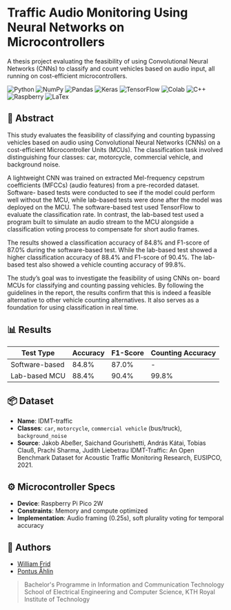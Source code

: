 # Traffic Audio Monitoring Using Neural Networks on Microcontrollers

A thesis project evaluating the feasibility of using Convolutional Neural Networks (CNNs) to classify and count vehicles based on audio input, all running on cost-efficient microcontrollers.

![Python](https://img.shields.io/badge/Python-FFD43B?style=for-the-badge&logo=python&logoColor=blue)
![NumPy](https://img.shields.io/badge/Numpy-777BB4?style=for-the-badge&logo=numpy&logoColor=white)
![Pandas](https://img.shields.io/badge/Pandas-2C2D72?style=for-the-badge&logo=pandas&logoColor=white)
![Keras](https://img.shields.io/badge/Keras-FF0000?style=for-the-badge&logo=keras&logoColor=white)
![TensorFlow](https://img.shields.io/badge/TensorFlow-FF6F00?style=for-the-badge&logo=tensorflow&logoColor=white)
![Colab](https://img.shields.io/badge/Colab-F9AB00?style=for-the-badge&logo=googlecolab&color=525252)
![C++](https://img.shields.io/badge/C%2B%2B-00599C?style=for-the-badge&logo=c%2B%2B&logoColor=white)
![Raspberry](https://img.shields.io/badge/Raspberry%20Pi-A22846?style=for-the-badge&logo=Raspberry%20Pi&logoColor=white)
![LaTex](https://img.shields.io/badge/LaTeX-47A141?style=for-the-badge&logo=LaTeX&logoColor=white)

## 📘 Abstract

This study evaluates the feasibility of classifying and counting bypassing
vehicles based on audio using Convolutional Neural Networks (CNNs)
on a cost-efficient Microcontroller Units (MCUs). The classification task
involved distinguishing four classes: car, motorcycle, commercial vehicle, and
background noise.

A lightweight CNN was trained on extracted Mel-frequency cepstrum
coefficients (MFCCs) (audio features) from a pre-recorded dataset. Software-
based tests were conducted to see if the model could perform well without the
MCU, while lab-based tests were done after the model was deployed on the
MCU. The software-based test used TensorFlow to evaluate the classification
rate. In contrast, the lab-based test used a program built to simulate an audio
stream to the MCU alongside a classification voting process to compensate for
short audio frames.

The results showed a classification accuracy of 84.8% and F1-score of
87.0% during the software-based test. While the lab-based test showed a
higher classification accuracy of 88.4% and F1-score of 90.4%. The lab-based
test also showed a vehicle counting accuracy of 99.8%.

The study’s goal was to investigate the feasibility of using CNNs on-
board MCUs for classifying and counting passing vehicles. By following
the guidelines in the report, the results confirm that this is indeed a feasible
alternative to other vehicle counting alternatives. It also serves as a foundation
for using classification in real time.


## 📊 Results

| Test Type       | Accuracy | F1-Score | Counting Accuracy |
|----------------|----------|----------|-------------------|
| Software-based | 84.8%    | 87.0%    | -                 |
| Lab-based MCU  | 88.4%    | 90.4%    | 99.8%             |

## 📦 Dataset

- **Name**: IDMT-traffic
- **Classes**: `car`, `motorcycle`, `commercial vehicle` (bus/truck), `background_noise`
- **Source**: Jakob Abeßer, Saichand Gourishetti, András Kátai, Tobias Clauß, Prachi Sharma, Judith Liebetrau IDMT-Traffic: An Open Benchmark Dataset for Acoustic Traffic Monitoring Research, EUSIPCO, 2021.
 

## ⚙️ Microcontroller Specs

- **Device**: Raspberry Pi Pico 2W
- **Constraints**: Memory and compute optimized
- **Implementation**: Audio framing (0.25s), soft plurality voting for temporal accuracy

## 👥 Authors

- [William Frid](https://github.com/williamfridh)
- [Pontus Åhlin](https://github.com/PontusAhlin)

> Bachelor's Programme in Information and Communication Technology  
> School of Electrical Engineering and Computer Science, KTH Royal Institute of Technology  